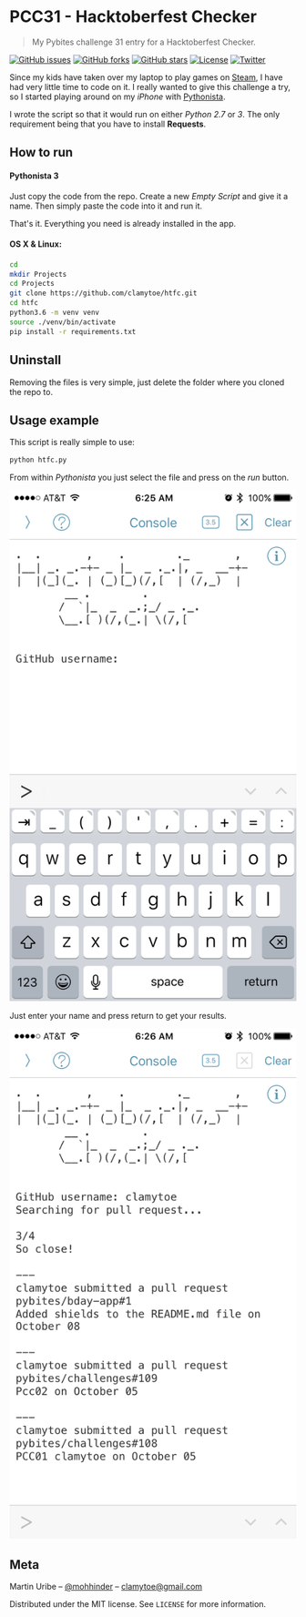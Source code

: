 # PCC31 - Hacktoberfest Checker

> My Pybites challenge 31 entry for a Hacktoberfest Checker.

[![GitHub issues][git-issues-image]][git-issues-url]
[![GitHub forks][git-forks-image]][git-forks-url]
[![GitHub stars][git-stars-image]][git-stars-url]
[![License][license-image]][license-url]
[![Twitter][twitter-image]][twitter-url]

Since my kids have taken over my laptop to play games on [Steam](http://store.steampowered.com/), I have had very little time to code on it. I really wanted to give this challenge a try, so I started playing around on my *iPhone* with [Pythonista](https://itunes.apple.com/us/app/pythonista-3/id1085978097?mt=8).

I wrote the script so that it would run on either *Python 2.7* or *3*. The only requirement being that you have to install **Requests**.

## How to run

#### Pythonista 3

Just copy the code from the repo. Create a new *Empty Script* and give it a name. Then simply paste the code into it and run it.

That's it. Everything you need is already installed in the app.

#### OS X & Linux:

```bash
cd
mkdir Projects
cd Projects
git clone https://github.com/clamytoe/htfc.git
cd htfc
python3.6 -m venv venv
source ./venv/bin/activate
pip install -r requirements.txt
```

## Uninstall

Removing the files is very simple, just delete the folder where you cloned the repo to.

## Usage example

This script is really simple to use:

```bash
python htfc.py
```

From within *Pythonista* you just select the file and press on the *run* button.

![sample-run](cap1.png)

Just enter your name and press return to get your results.

![results](cap2.png)

## Meta

Martin Uribe – [@mohhinder](https://twitter.com/mohhinder) – clamytoe@gmail.com

Distributed under the MIT license. See ``LICENSE`` for more information.

[git-issues-image]: https://img.shields.io/github/issues/clamytoe/htfc.svg
[git-issues-url]: https://github.com/clamytoe/htfc/issues
[git-forks-image]: https://img.shields.io/github/forks/clamytoe/htfc.svg
[git-forks-url]: https://github.com/clamytoe/htfc/network
[git-stars-image]: https://img.shields.io/github/stars/clamytoe/htfc.svg
[git-stars-url]: https://github.com/clamytoe/htfc/stargazers
[license-image]: https://img.shields.io/badge/license-MIT-blue.svg
[license-url]: https://raw.githubusercontent.com/clamytoe/pyTrack/master/LICENSE
[twitter-image]: https://img.shields.io/twitter/url/https/github.com/clamytoe/htfc.svg?style=social
[twitter-url]: https://twitter.com/intent/tweet?text=Wow:&url=%5Bobject%20Object%5D
